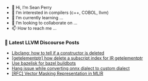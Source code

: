 - 👋 Hi, I’m Sean Perry
- 👀 I’m interested in compilers (c++, COBOL, llvm)
- 🌱 I’m currently learning ...
- 💞️ I’m looking to collaborate on ...
- 📫 How to reach me ...

<!---
s66perry/s66perry is a ✨ special ✨ repository because its `README.md` (this file) appears on your GitHub profile.
You can click the Preview link to take a look at your changes.
--->
### 📕 Latest LLVM Discourse Posts

<!-- DISCOURSE-LLVM:START -->
- [Libclang: how to tell if a constructor is deleted](https://discourse.llvm.org/t/libclang-how-to-tell-if-a-constructor-is-deleted/65189#post_1)
- [[getelementptr] how delete a subscript index for IR getelementptr](https://discourse.llvm.org/t/getelementptr-how-delete-a-subscript-index-for-ir-getelementptr/65177#post_2)
- [Use bazelisk for bazel buildbots](https://discourse.llvm.org/t/use-bazelisk-for-bazel-buildbots/65188#post_1)
- [Hang issue while converting onnx dialect to custom dialect](https://discourse.llvm.org/t/hang-issue-while-converting-onnx-dialect-to-custom-dialect/65187#post_1)
- [[RFC] Vector Masking Representation in MLIR](https://discourse.llvm.org/t/rfc-vector-masking-representation-in-mlir/64964#post_10)
<!-- DISCOURSE-LLVM:END -->
